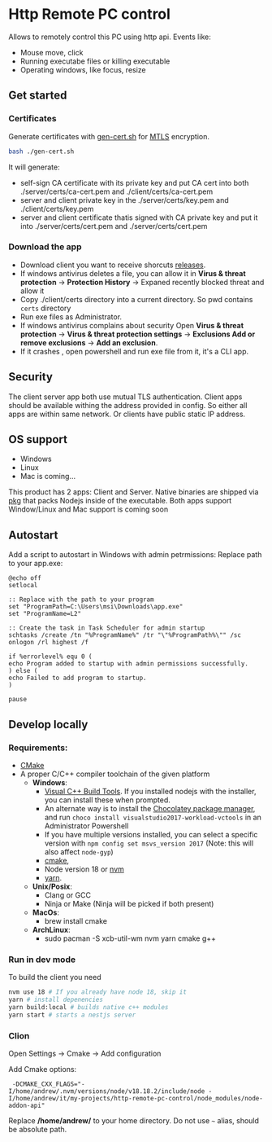 # Http Remote PC control
Allows to remotely control this PC using http api. Events like:
 - Mouse move, click
 - Running executabe files or killing executable
 - Operating windows, like focus, resize


## Get started

### Certificates

Generate certificates with [gen-cert.sh](./gen-cert.sh) for [MTLS](https://www.cloudflare.com/learning/access-management/what-is-mutual-tls/) encryption.

```bash
bash ./gen-cert.sh
```

It will generate:
 - self-sign CA certificate with its private key and put CA cert into both ./server/certs/ca-cert.pem and ./client/certs/ca-cert.pem
 - server and client private key in the ./server/certs/key.pem and ./client/certs/key.pem
 - server and client certificate thatis signed with CA private key and put it into  ./server/certs/cert.pem and ./server/certs/cert.pem

### Download the app
 - Download client you want to receive shorcuts [releases](https://github.com/akoidan/http-remote-pc-control/releases).
 - If windows antivirus deletes a file, you can allow it in **Virus & threat protection** -> **Protection History** -> Expaned recently blocked threat and allow it
 - Copy ./client/certs directory into a current directory. So pwd contains `certs` directory
 - Run exe files as Administrator. 
 - If windows antivirus complains about security Open **Virus & threat protection** -> **Virus & threat protection settings** -> **Exclusions Add or remove exclusions** -> **Add an exclusion**. 
 - If it crashes , open powershell and run exe file from it, it's a CLI app.


## Security
The client server app both use mutual TLS authentication. 
Client apps should be available withing the address provided in config. So either all apps are within same network. Or clients have public static IP address.

## OS support
- Windows
- Linux
- Mac is coming...

This product has 2 apps: Client and Server. Native binaries are shipped via [pkg](https://www.npmjs.com/package/pkg) that packs Nodejs inside of the executable. Both apps support Window/Linux and Mac support is coming soon

## Autostart
Add a script to autostart in Windows with admin petrmissions: Replace path to your app.exe:
```shell
@echo off
setlocal

:: Replace with the path to your program
set "ProgramPath=C:\Users\msi\Downloads\app.exe"
set "ProgramName=L2"

:: Create the task in Task Scheduler for admin startup
schtasks /create /tn "%ProgramName%" /tr "\"%ProgramPath%\"" /sc onlogon /rl highest /f

if %errorlevel% equ 0 (
echo Program added to startup with admin permissions successfully.
) else (
echo Failed to add program to startup.
)

pause
```

## Develop locally

### Requirements:

- [CMake](http://www.cmake.org/download/)
- A proper C/C++ compiler toolchain of the given platform
  - **Windows**:
    - [Visual C++ Build Tools](https://visualstudio.microsoft.com/visual-cpp-build-tools/). If you installed nodejs with the installer, you can install these when prompted.
    - An alternate way is to install the [Chocolatey package manager](https://chocolatey.org/install), and run `choco install visualstudio2017-workload-vctools` in an Administrator Powershell
    - If you have multiple versions installed, you can select a specific version with `npm config set msvs_version 2017` (Note: this will also affect `node-gyp`)
    - [cmake](https://cmake.org/download/),
    - Node version 18 or [nvm](https://github.com/nvm-sh/nvm) 
    - [yarn](https://yarnpkg.com/). 
  - **Unix/Posix**:
    - Clang or GCC
    - Ninja or Make (Ninja will be picked if both present)
  - **MacOs**:  
    - brew install cmake
  - **ArchLinux**:
    - sudo pacman -S xcb-util-wm nvm yarn cmake g++

### Run in dev mode

To build the client you need

```sh
nvm use 18 # If you already have node 18, skip it
yarn # install depenencies
yarn build:local # builds native c++ modules 
yarn start # starts a nestjs server 
```

### Clion
Open Settings -> Cmake -> Add configuration

Add Cmake options:
```
 -DCMAKE_CXX_FLAGS="-I/home/andrew/.nvm/versions/node/v18.18.2/include/node -I/home/andrew/it/my-projects/http-remote-pc-control/node_modules/node-addon-api"
```
Replace **/home/andrew/** to your home directory. Do not use `~` alias, should be absolute path.
